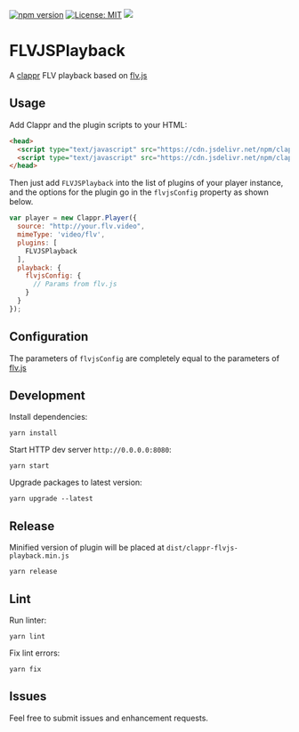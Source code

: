 [![npm version](https://badge.fury.io/js/clappr-flvjs-playback.svg)](https://badge.fury.io/js/clappr-flvjs-playback)
[![License: MIT](https://img.shields.io/badge/License-MIT-yellow.svg)](https://opensource.org/licenses/MIT)
[![](https://data.jsdelivr.com/v1/package/npm/clappr-flvjs-playback/badge)](https://www.jsdelivr.com/package/npm/clappr-flvjs-playback)

# FLVJSPlayback

A [clappr](https://github.com/clappr/clappr) FLV playback based on [flv.js](https://github.com/Bilibili/flv.js)

## Usage

Add Clappr and the plugin scripts to your HTML:

```html
<head>
  <script type="text/javascript" src="https://cdn.jsdelivr.net/npm/clappr@latest/dist/clappr.min.js"></script>
  <script type="text/javascript" src="https://cdn.jsdelivr.net/npm/clappr-flvjs-playback@latest/dist/clappr-flvjs-playback.min.js"></script>
</head>
```

Then just add `FLVJSPlayback` into the list of plugins of your player instance, and the options for the plugin go in the `flvjsConfig` property as shown below.

```javascript
var player = new Clappr.Player({
  source: "http://your.flv.video",
  mimeType: 'video/flv',
  plugins: [
    FLVJSPlayback
  ],
  playback: {
    flvjsConfig: {
      // Params from flv.js
    }
  }
});
```

## Configuration

The parameters of `flvjsConfig` are completely equal to the parameters of [flv.js](https://github.com/Bilibili/flv.js/blob/master/docs/api.md#config)

## Development

Install dependencies:

```shell
yarn install
```

Start HTTP dev server `http://0.0.0.0:8080`:

```shell
yarn start
```

Upgrade packages to latest version:

```shell
yarn upgrade --latest
```

## Release

Minified version of plugin will be placed at `dist/clappr-flvjs-playback.min.js`

```shell
yarn release
```

## Lint

Run linter:

```shell
yarn lint
```

Fix lint errors:

```shell
yarn fix
```

## Issues

Feel free to submit issues and enhancement requests.
